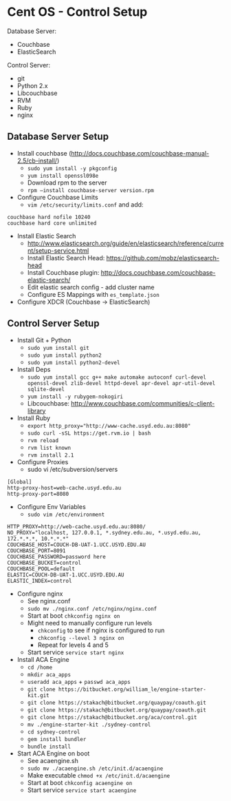 # Cent OS - Control Setup

Database Server:

* Couchbase
* ElasticSearch


Control Server:

* git
* Python 2.x
* Libcouchbase
* RVM
* Ruby
* nginx




## Database Server Setup

* Install couchbase (http://docs.couchbase.com/couchbase-manual-2.5/cb-install/)
    * `sudo yum install -y pkgconfig`
    * `yum install openssl098e`
    * Download rpm to the server
    * `rpm –install couchbase-server version.rpm`
* Configure Couchbase Limits
    * `vim /etc/security/limits.conf` and add:

```
couchbase hard nofile 10240
couchbase hard core unlimited
```

* Install Elastic Search
    * http://www.elasticsearch.org/guide/en/elasticsearch/reference/current/setup-service.html
    * Install Elastic Search Head: https://github.com/mobz/elasticsearch-head
    * Install Couchbase plugin: http://docs.couchbase.com/couchbase-elastic-search/
    * Edit elastic search config - add cluster name
    * Configure ES Mappings with `es_template.json`
* Configure XDCR (Couchbase -> ElasticSearch)


## Control Server Setup

* Install Git + Python
    * `sudo yum install git`
    * `sudo yum install python2`
    * `sudo yum install python2-devel`
* Install Deps
    * `sudo yum install gcc g++ make automake autoconf curl-devel openssl-devel zlib-devel httpd-devel apr-devel apr-util-devel sqlite-devel`
    * `yum install -y rubygem-nokogiri`
    * Libcouchbase: http://www.couchbase.com/communities/c-client-library
* Install Ruby
    * `export http_proxy="http://www-cache.usyd.edu.au:8080"`
    * `sudo curl -sSL https://get.rvm.io | bash`
    * `rvm reload`
    * `rvm list known`
    * `rvm install 2.1`
* Configure Proxies
    * sudo vi /etc/subversion/servers

```
[Global]
http-proxy-host=web-cache.usyd.edu.au
http-proxy-port=8080
```

* Configure Env Variables
  * `sudo vim /etc/environment`

```
HTTP_PROXY=http://web-cache.usyd.edu.au:8080/
NO_PROXY="localhost, 127.0.0.1, *.sydney.edu.au, *.usyd.edu.au, 172.*.*.*, 10.*.*.*"
COUCHBASE_HOST=COUCH-DB-UAT-1.UCC.USYD.EDU.AU
COUCHBASE_PORT=8091
COUCHBASE_PASSWORD=password here
COUCHBASE_BUCKET=control
COUCHBASE_POOL=default
ELASTIC=COUCH-DB-UAT-1.UCC.USYD.EDU.AU
ELASTIC_INDEX=control
```

* Configure nginx
    * See nginx.conf
    * `sudo mv ./nginx.conf /etc/nginx/nginx.conf`
    * Start at boot `chkconfig nginx on`
    * Might need to manually configure run levels
        * `chkconfig` to see if nginx is configured to run
        * `chkconfig --level 3 nginx on`
        * Repeat for levels 4 and 5
    * Start service `service start nginx`
* Install ACA Engine
    * `cd /home`
    * `mkdir aca_apps`
    * `useradd aca_apps` + `passwd aca_apps`
    * `git clone https://bitbucket.org/william_le/engine-starter-kit.git`
    * `git clone https://stakach@bitbucket.org/quaypay/coauth.git`
    * `git clone https://stakach@bitbucket.org/quaypay/coauth.git`
    * `git clone https://stakach@bitbucket.org/aca/control.git`
    * `mv ./engine-starter-kit ./sydney-control`
    * `cd sydney-control`
    * `gem install bundler`
    * `bundle install`
* Start ACA Engine on boot
    * See acaengine.sh
    * `sudo mv ./acaengine.sh /etc/init.d/acaengine`
    * Make executable `chmod +x /etc/init.d/acaengine`
    * Start at boot `chkconfig acaengine on`
    * Start service `service start acaengine`
